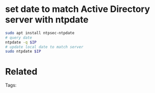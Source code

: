 # set date to match Active Directory server with ntpdate
```bash
sudo apt install ntpsec-ntpdate
# query date
ntpdate -q $IP
# update local date to match server
sudo ntpdate $IP
```

# Related


Tags:

    

